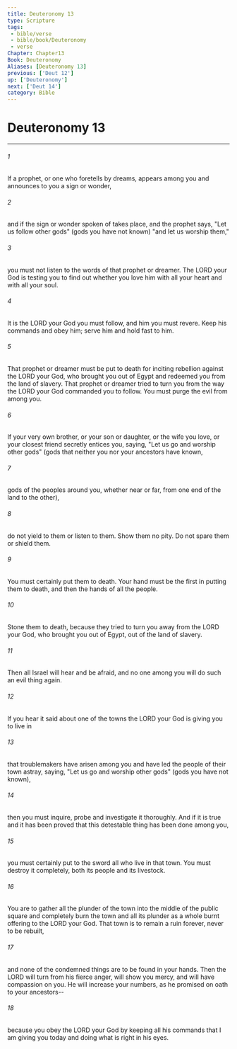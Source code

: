 ```yaml
---
title: Deuteronomy 13
type: Scripture
tags:
 - bible/verse
 - bible/book/Deuteronomy
 - verse
Chapter: Chapter13
Book: Deuteronomy
Aliases: [Deuteronomy 13]
previous: ['Deut 12']
up: ['Deuteronomy']
next: ['Deut 14']
category: Bible
---
```

# Deuteronomy 13

***


###### 1 
If a prophet, or one who foretells by dreams, appears among you and announces to you a sign or wonder, 

###### 2 
and if the sign or wonder spoken of takes place, and the prophet says, "Let us follow other gods" (gods you have not known) "and let us worship them," 

###### 3 
you must not listen to the words of that prophet or dreamer. The LORD your God is testing you to find out whether you love him with all your heart and with all your soul. 

###### 4 
It is the LORD your God you must follow, and him you must revere. Keep his commands and obey him; serve him and hold fast to him. 

###### 5 
That prophet or dreamer must be put to death for inciting rebellion against the LORD your God, who brought you out of Egypt and redeemed you from the land of slavery. That prophet or dreamer tried to turn you from the way the LORD your God commanded you to follow. You must purge the evil from among you. 

###### 6 
If your very own brother, or your son or daughter, or the wife you love, or your closest friend secretly entices you, saying, "Let us go and worship other gods" (gods that neither you nor your ancestors have known, 

###### 7 
gods of the peoples around you, whether near or far, from one end of the land to the other), 

###### 8 
do not yield to them or listen to them. Show them no pity. Do not spare them or shield them. 

###### 9 
You must certainly put them to death. Your hand must be the first in putting them to death, and then the hands of all the people. 

###### 10 
Stone them to death, because they tried to turn you away from the LORD your God, who brought you out of Egypt, out of the land of slavery. 

###### 11 
Then all Israel will hear and be afraid, and no one among you will do such an evil thing again. 

###### 12 
If you hear it said about one of the towns the LORD your God is giving you to live in 

###### 13 
that troublemakers have arisen among you and have led the people of their town astray, saying, "Let us go and worship other gods" (gods you have not known), 

###### 14 
then you must inquire, probe and investigate it thoroughly. And if it is true and it has been proved that this detestable thing has been done among you, 

###### 15 
you must certainly put to the sword all who live in that town. You must destroy it completely, both its people and its livestock. 

###### 16 
You are to gather all the plunder of the town into the middle of the public square and completely burn the town and all its plunder as a whole burnt offering to the LORD your God. That town is to remain a ruin forever, never to be rebuilt, 

###### 17 
and none of the condemned things are to be found in your hands. Then the LORD will turn from his fierce anger, will show you mercy, and will have compassion on you. He will increase your numbers, as he promised on oath to your ancestors-- 

###### 18 
because you obey the LORD your God by keeping all his commands that I am giving you today and doing what is right in his eyes. 
